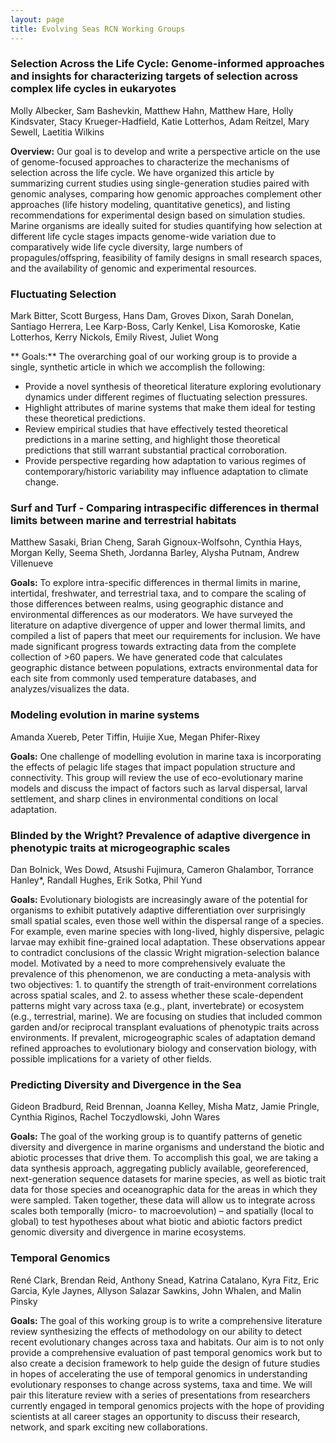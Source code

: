 ```yaml
---
layout: page
title: Evolving Seas RCN Working Groups
---
```



### Selection Across the Life Cycle: Genome-informed approaches and insights for characterizing targets of selection across complex life cycles in eukaryotes

Molly Albecker, Sam Bashevkin, Matthew Hahn, Matthew Hare, Holly Kindsvater, Stacy Krueger-Hadfield, Katie Lotterhos, Adam Reitzel, Mary Sewell, Laetitia Wilkins

**Overview:** Our goal is to develop and write a perspective article on the use of genome-focused approaches to characterize the mechanisms of selection across the life cycle. We have organized this article by summarizing current studies using single-generation studies paired with genomic analyses, comparing how genomic approaches complement other approaches (life history modeling, quantitative genetics), and listing recommendations for experimental design based on simulation studies. Marine organisms are ideally suited for studies quantifying how selection at different life cycle stages impacts genome-wide variation due to comparatively wide life cycle diversity, large numbers of propagules/offspring, feasibility of family designs in small research spaces, and the availability of genomic and experimental resources.

### Fluctuating Selection

Mark Bitter, Scott Burgess, Hans Dam, Groves Dixon, Sarah Donelan, Santiago Herrera, Lee Karp-Boss, Carly Kenkel, Lisa Komoroske, Katie Lotterhos, Kerry Nickols, Emily Rivest, Juliet Wong 

** Goals:** The overarching goal of our working group is to provide a single, synthetic article in which we accomplish the following:
- Provide a novel synthesis of theoretical literature exploring evolutionary dynamics under different regimes of fluctuating selection pressures.
- Highlight attributes of marine systems that make them ideal for testing these theoretical predictions.
- Review empirical studies that have effectively tested theoretical predictions in a marine setting, and highlight those theoretical predictions that still warrant substantial practical corroboration.
- Provide perspective regarding how adaptation to various regimes of contemporary/historic variability may influence adaptation to climate change.

### Surf and Turf - Comparing intraspecific differences in thermal limits between marine and terrestrial habitats

Matthew Sasaki, Brian Cheng, Sarah Gignoux-Wolfsohn, Cynthia Hays, Morgan Kelly, Seema Sheth, Jordanna Barley, Alysha Putnam, Andrew Villenueve

**Goals:** To explore intra-specific differences in thermal limits in marine, intertidal, freshwater, and terrestrial taxa, and to compare the scaling of those differences between realms, using geographic distance and environmental differences as our moderators. 
We have surveyed the literature on adaptive divergence of upper and lower thermal limits, and compiled a list of papers that meet our requirements for inclusion. We have made significant progress towards extracting data from the complete collection of >60 papers. We have generated code that calculates geographic distance between populations, extracts environmental data for each site from commonly used temperature databases, and analyzes/visualizes the data.

### Modeling evolution in marine systems

Amanda Xuereb, Peter Tiffin, Huijie Xue, Megan Phifer-Rixey

**Goals:** One challenge of modelling evolution in marine taxa is incorporating the effects of pelagic life stages that impact population structure and connectivity. This group will review the use of eco-evolutionary marine models and discuss the impact of factors such as larval dispersal, larval settlement, and sharp clines in environmental conditions on local adaptation.

### Blinded by the Wright? Prevalence of adaptive divergence in phenotypic traits at microgeographic scales

Dan Bolnick, Wes Dowd, Atsushi Fujimura, Cameron Ghalambor, Torrance Hanley*, Randall Hughes, Erik Sotka, Phil Yund

**Goals:** Evolutionary biologists are increasingly aware of the potential for organisms to exhibit putatively adaptive differentiation over surprisingly small spatial scales, even those well within the dispersal range of a species. For example, even marine species with long-lived, highly dispersive, pelagic larvae may exhibit fine-grained local adaptation. These observations appear to contradict conclusions of the classic Wright migration-selection balance model. Motivated by a need to more comprehensively evaluate the prevalence of this phenomenon, we are conducting a meta-analysis with two objectives: 1. to quantify the strength of trait-environment correlations across spatial scales, and 2. to assess whether these scale-dependent patterns might vary across taxa (e.g., plant, invertebrate) or ecosystem (e.g., terrestrial, marine). We are focusing on studies that included common garden and/or reciprocal transplant evaluations of phenotypic traits across environments. If prevalent, microgeographic scales of adaptation demand refined approaches to evolutionary biology and conservation biology, with possible implications for a variety of other fields.

### Predicting Diversity and Divergence in the Sea   	
 
Gideon Bradburd, Reid Brennan, Joanna Kelley, Misha Matz, Jamie Pringle, Cynthia Riginos, Rachel Toczydlowski, John Wares 	

**Goals:** The goal of the working group is to quantify patterns of genetic diversity and divergence in marine organisms and understand the biotic and abiotic processes that drive them.  To accomplish this goal, we are taking a data synthesis approach, aggregating publicly available, georeferenced, next-generation sequence datasets for marine species, as well as biotic trait data for those species and oceanographic data for the areas in which they were sampled.  Taken together, these data will allow us to integrate across scales both temporally (micro- to macroevolution) – and spatially (local to global) to test hypotheses about what biotic and abiotic factors predict genomic diversity and divergence in marine ecosystems.

### Temporal Genomics

René Clark, Brendan Reid, Anthony Snead, Katrina Catalano, Kyra Fitz, Eric Garcia, Kyle Jaynes, Allyson Salazar Sawkins, John Whalen, and Malin Pinsky

**Goals:** The goal of this working group is to write a comprehensive literature review synthesizing the effects of methodology on our ability to detect recent evolutionary changes across taxa and habitats. Our aim is to not only provide a comprehensive evaluation of past temporal genomics work but to also create a decision framework to help guide the design of future studies in hopes of accelerating the use of temporal genomics in understanding evolutionary responses to change across systems, taxa and time. We will pair this literature review with a series of presentations from researchers currently engaged in temporal genomics projects with the hope of providing scientists at all career stages an opportunity to discuss their research, network, and spark exciting new collaborations.

### 


